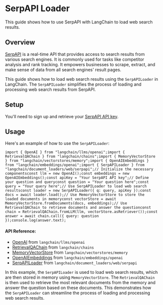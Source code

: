 SerpAPI Loader
==============

This guide shows how to use SerpAPI with LangChain to load web search results.

Overview[](#overview "Direct link to Overview")
------------------------------------------------

[SerpAPI](https://serpapi.com/) is a real-time API that provides access to search results from various search engines. It is commonly used for tasks like competitor analysis and rank tracking. It empowers businesses to scrape, extract, and make sense of data from all search engines' result pages.

This guide shows how to load web search results using the `SerpAPILoader` in LangChain. The `SerpAPILoader` simplifies the process of loading and processing web search results from SerpAPI.

Setup[](#setup "Direct link to Setup")
---------------------------------------

You'll need to sign up and retrieve your [SerpAPI API key](https://serpapi.com/dashboard).

Usage[](#usage "Direct link to Usage")
---------------------------------------

Here's an example of how to use the `SerpAPILoader`:

    import { OpenAI } from "langchain/llms/openai";import { RetrievalQAChain } from "langchain/chains";import { MemoryVectorStore } from "langchain/vectorstores/memory";import { OpenAIEmbeddings } from "langchain/embeddings/openai";import { SerpAPILoader } from "langchain/document_loaders/web/serpapi";// Initialize the necessary componentsconst llm = new OpenAI();const embeddings = new OpenAIEmbeddings();const apiKey = "Your SerpAPI API key";// Define your question and queryconst question = "Your question here";const query = "Your query here";// Use SerpAPILoader to load web search resultsconst loader = new SerpAPILoader({ q: query, apiKey });const docs = await loader.load();// Use MemoryVectorStore to store the loaded documents in memoryconst vectorStore = await MemoryVectorStore.fromDocuments(docs, embeddings);// Use RetrievalQAChain to retrieve documents and answer the questionconst chain = RetrievalQAChain.fromLLM(llm, vectorStore.asRetriever());const answer = await chain.call({ query: question });console.log(answer.text);

#### API Reference:

*   [OpenAI](/docs/api/llms_openai/classes/OpenAI) from `langchain/llms/openai`
*   [RetrievalQAChain](/docs/api/chains/classes/RetrievalQAChain) from `langchain/chains`
*   [MemoryVectorStore](/docs/api/vectorstores_memory/classes/MemoryVectorStore) from `langchain/vectorstores/memory`
*   [OpenAIEmbeddings](/docs/api/embeddings_openai/classes/OpenAIEmbeddings) from `langchain/embeddings/openai`
*   [SerpAPILoader](/docs/api/document_loaders_web_serpapi/classes/SerpAPILoader) from `langchain/document_loaders/web/serpapi`

In this example, the `SerpAPILoader` is used to load web search results, which are then stored in memory using `MemoryVectorStore`. The `RetrievalQAChain` is then used to retrieve the most relevant documents from the memory and answer the question based on these documents. This demonstrates how the `SerpAPILoader` can streamline the process of loading and processing web search results.